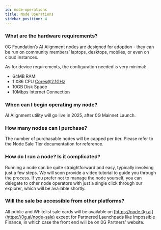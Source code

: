```yaml
---
id: node-operations
title: Node Operations
sidebar_position: 4
---
```


### What are the hardware requirements?
0G Foundation’s AI Alignment nodes are designed for adoption - they can be run on community members’ laptops, desktops, mobiles, or even on cloud instances.

As for device requirements, the configuration needed is very minimal: 
- 64MB RAM
- 1 X86 CPU Cores@2.1GHz
- 10GB Disk Space
- 10Mbps Internet Connection

### When can I begin operating my node?
AI Alignment utility will go live in 2025, after 0G Mainnet Launch.

### How many nodes can I purchase?
The number of purchasable nodes will be capped per tier. Please refer to the Node Sale Tier documentation for reference.

### How do I run a node? Is it complicated?
Running a node can be quite straightforward and easy, typically involving just a few steps. We will soon provide a video tutorial to guide you through the process. If you prefer not to manage the node yourself, you can delegate to other node operators with just a single click through our explorer, which will be available shortly.

### Will the sale be accessible from other platforms?
All public and Whitelist sale cards will be available on [https://node.0g.ai](https://0g.ai/node-sale) except for Partnered Launchpads like Impossible Finance, in which case the front end will be on 0G Partners' website.


